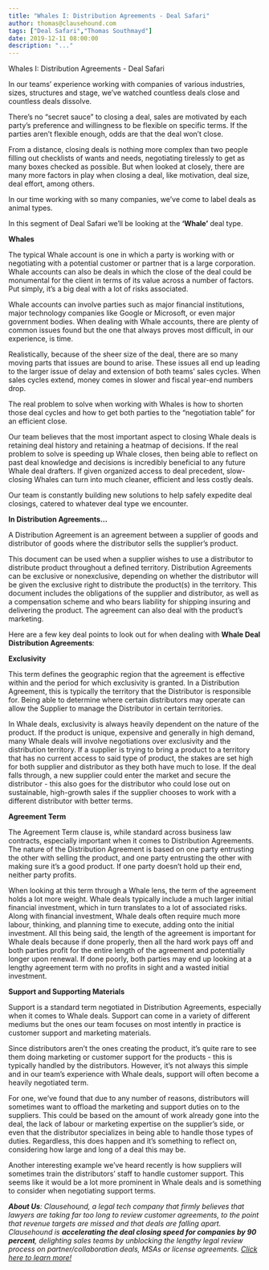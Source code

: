 ```yaml
---
title: "Whales I: Distribution Agreements - Deal Safari"
author: thomas@clausehound.com
tags: ["Deal Safari","Thomas Southmayd"]
date: 2019-12-11 08:00:00
description: "..."
---
```


Whales I: Distribution Agreements - Deal Safari

In our teams’ experience working with companies of various industries, sizes, structures and stage, we’ve watched countless deals close and countless deals dissolve.

There’s no “secret sauce” to closing a deal, sales are motivated by each party’s preference and willingness to be flexible on specific terms. If the parties aren’t flexible enough, odds are that the deal won’t close.

From a distance, closing deals is nothing more complex than two people filling out checklists of wants and needs, negotiating tirelessly to get as many boxes checked as possible. But when looked at closely, there are many more factors in play when closing a deal, like motivation, deal size, deal effort, among others.

In our time working with so many companies, we’ve come to label deals as animal types. 

In this segment of Deal Safari we’ll be looking at the **‘Whale’** deal type.

**Whales**

The typical Whale account is one in which a party is working with or negotiating with a potential customer or partner that is a large corporation. Whale accounts can also be deals in which the close of the deal could be monumental for the client in terms of its value across a number of factors. Put simply, it’s a big deal with a lot of risks associated.

Whale accounts can involve parties such as major financial institutions, major technology companies like Google or Microsoft, or even major government bodies. When dealing with Whale accounts, there are plenty of common issues found but the one that always proves most difficult, in our experience, is time.

Realistically, because of the sheer size of the deal, there are so many moving parts that issues are bound to arise. These issues all end up leading to the larger issue of delay and extension of both teams’ sales cycles. When sales cycles extend, money comes in slower and fiscal year-end numbers drop.

The real problem to solve when working with Whales is how to shorten those deal cycles and how to get both parties to the “negotiation table” for an efficient close.

Our team believes that the most important aspect to closing Whale deals is retaining deal history and retaining a heatmap of decisions. If the real problem to solve is speeding up Whale closes, then being able to reflect on past deal knowledge and decisions is incredibly beneficial to any future Whale deal drafters. If given organized access to deal precedent, slow-closing Whales can turn into much cleaner, efficient and less costly deals.

Our team is constantly building new solutions to help safely expedite deal closings, catered to whatever deal type we encounter.

**In Distribution Agreements...**

A Distribution Agreement is an agreement between a supplier of goods and distributor of goods where the distributor sells the supplier’s product.

This document can be used when a supplier wishes to use a distributor to distribute product throughout a defined territory. Distribution Agreements can be exclusive or nonexclusive, depending on whether the distributor will be given the exclusive right to distribute the product(s) in the territory. This document includes the obligations of the supplier and distributor, as well as a compensation scheme and who bears liability for shipping insuring and delivering the product. The agreement can also deal with the product’s marketing.

Here are a few key deal points to look out for when dealing with **Whale Deal Distribution Agreements**:

**Exclusivity**

This term defines the geographic region that the agreement is effective within and the period for which exclusivity is granted. In a Distribution Agreement, this is typically the territory that the Distributor is responsible for. Being able to determine where certain distributors may operate can allow the Supplier to manage the Distributor in certain territories.

In Whale deals, exclusivity is always heavily dependent on the nature of the product. If the product is unique, expensive and generally in high demand, many Whale deals will involve negotiations over exclusivity and the distribution territory. If a supplier is trying to bring a product to a territory that has no current access to said type of product, the stakes are set high for both supplier and distributor as they both have much to lose. If the deal falls through, a new supplier could enter the market and secure the distributor - this also goes for the distributor who could lose out on sustainable, high-growth sales if the supplier chooses to work with a different distributor with better terms.

**Agreement Term**

The Agreement Term clause is, while standard across business law contracts, especially important when it comes to Distribution Agreements. The nature of the Distribution Agreement is based on one party entrusting the other with selling the product, and one party entrusting the other with making sure it’s a good product. If one party doesn’t hold up their end, neither party profits.

When looking at this term through a Whale lens, the term of the agreement holds a lot more weight. Whale deals typically include a much larger initial financial investment, which in turn translates to a lot of associated risks. Along with financial investment, Whale deals often require much more labour, thinking, and planning time to execute, adding onto the initial investment. All this being said, the length of the agreement is important for Whale deals because if done properly, then all the hard work pays off and both parties profit for the entire length of the agreement and potentially longer upon renewal. If done poorly, both parties may end up looking at a lengthy agreement term with no profits in sight and a wasted initial investment.

**Support and Supporting Materials**

Support is a standard term negotiated in Distribution Agreements, especially when it comes to Whale deals. Support can come in a variety of different mediums but the ones our team focuses on most intently in practice is customer support and marketing materials. 

Since distributors aren’t the ones creating the product, it’s quite rare to see them doing marketing or customer support for the products - this is typically handled by the distributors. However, it’s not always this simple and in our team’s experience with Whale deals, support will often become a heavily negotiated term.

For one, we’ve found that due to any number of reasons, distributors will sometimes want to offload the marketing and support duties on to the suppliers. This could be based on the amount of work already gone into the deal, the lack of labour or marketing expertise on the supplier’s side, or even that the distributor specializes in being able to handle those types of duties. Regardless, this does happen and it’s something to reflect on, considering how large and long of a deal this may be.

Another interesting example we’ve heard recently is how suppliers will sometimes train the distributors’ staff to handle customer support. This seems like it would be a lot more prominent in Whale deals and is something to consider when negotiating support terms.


***About Us**: Clausehound, a legal tech company that firmly believes that lawyers are taking far too long to review customer agreements, to the point that revenue targets are missed and that deals are falling apart. Clausehound is **accelerating the deal closing speed for companies by 90 percent**, delighting sales teams by unblocking the lengthy legal review process on partner/collaboration deals, MSAs or license agreements. *[*Click here to learn more!*](https://calendly.com/maxmessenger/live-demo-clausehound?month=2019-12)**
